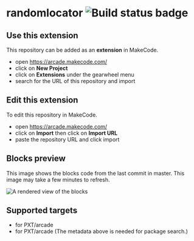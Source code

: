 # randomlocator ![Build status badge](https://github.com/keegandompier/randomlocator/workflows/MakeCode/badge.svg)



## Use this extension

This repository can be added as an **extension** in MakeCode.

* open https://arcade.makecode.com/
* click on **New Project**
* click on **Extensions** under the gearwheel menu
* search for the URL of this repository and import

## Edit this extension

To edit this repository in MakeCode.

* open https://arcade.makecode.com/
* click on **Import** then click on **Import URL**
* paste the repository URL and click import

## Blocks preview

This image shows the blocks code from the last commit in master.
This image may take a few minutes to refresh.

![A rendered view of the blocks](https://github.com/keegandompier/randomlocator/raw/master/.makecode/blocks.png)

## Supported targets

* for PXT/arcade
* for PXT/arcade
(The metadata above is needed for package search.)

